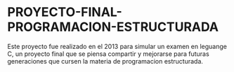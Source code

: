# PROYECTO-FINAL-PROGRAMACION-ESTRUCTURADA
Este proyecto fue realizado en el 2013 para simular un examen en leguange C, un proyecto final que se piensa compartir y mejorarse para futuras generaciones que cursen la materia de programacion estructurada.
